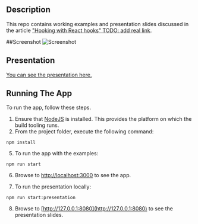 ## Description 
This repo contains working examples and presentation slides discussed in the article ["Hooking with React hooks" TODO: add real link](link).

##Screenshot
![Screenshot](https://github.com/mihailgaberov/react-hooks/blob/master/screenshot.jpg)

## Presentation
[You can see the presentation here.](https://mihailgaberov.github.io/react-hooks/)

## Running The App

To run the app, follow these steps.

1. Ensure that [NodeJS](http://nodejs.org/) is installed. This provides the platform on which the build tooling runs.
2. From the project folder, execute the following command:

  ```shell
  npm install
  ```
  
5. To run the app with the examples:

  ```shell
  npm run start
  ```

6. Browse to [http://localhost:3000](http://localhost:3000) to see the app.

7. To run the presentation locally:

  ```shell
  npm run start:presentation
  ```

8. Browse to [http://127.0.0.1:8080](http://127.0.0.1:8080) to see the presentation slides.

